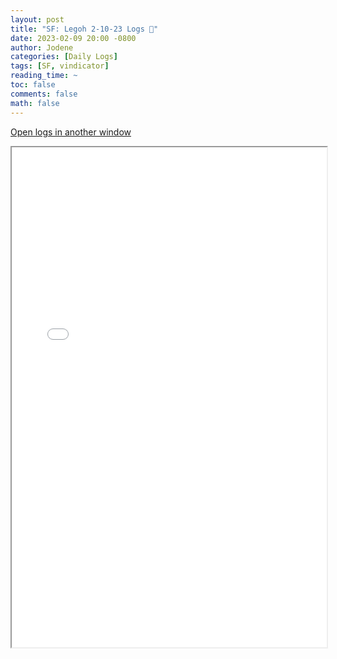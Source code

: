 ```yaml
---
layout: post
title: "SF: Legoh 2-10-23 Logs 📜"
date: 2023-02-09 20:00 -0800
author: Jodene
categories: [Daily Logs]
tags: [SF, vindicator]
reading_time: ~
toc: false
comments: false
math: false
---
```


<a href="/assets/logs/2023/February/daily/2-10-23-SF/index.html#SF%3A%20Legoh%202-10-23" target="_blank">Open logs in another window</a>

<iframe src="/assets/logs/2023/February/daily/2-10-23-SF/index.html#SF%3A%20Legoh%202-10-23" width="100%" height="800" style="display:block; margin: 0 auto;"> </iframe>
